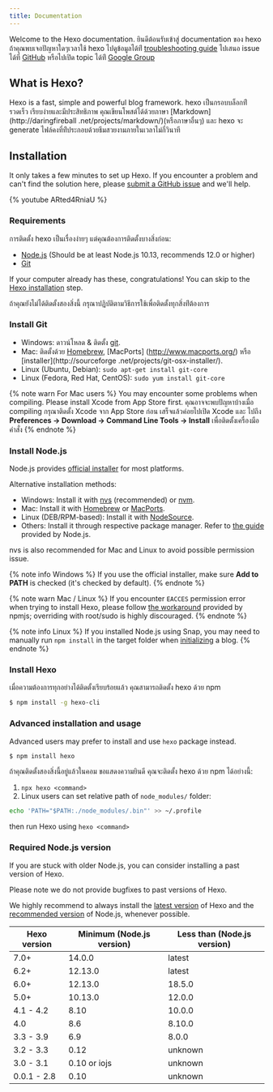 ```yaml
---
title: Documentation
---
```


Welcome to the Hexo documentation. ยินดีต้อนรับเข้าสู่ documentation ของ hexo ถ้าคุณพบเจอปัญหาใดๆเวลาใช้ hexo ไปดูข้อมูลได้ท่ี [troubleshooting guide](troubleshooting.html) ไปเสนอ issue ได้ที่ [GitHub](https://github.com/hexojs/hexo/issues) หรือไปเปิด topic ได้ท่ี [Google Group](https://groups.google.com/group/hexo)

## What is Hexo?

Hexo is a fast, simple and powerful blog framework. hexo เป็นกรอบบล็อกท่ีรวดเร็ว เรียบง่ายและมีประสิทธิภาพ คุณเขียนโพสต์ได้ด้วยภาษา \[Markdown\](http://daringfireball .net/projects/markdown/)(หรือภาษาอื่นๆ) และ hexo จะ generate ไฟล์คงที่ท่ีประกอบด้วยธีมสวยงามภายในเวลาไม่กี่วินาที

## Installation

It only takes a few minutes to set up Hexo. If you encounter a problem and can't find the solution here, please [submit a GitHub issue](https://github.com/hexojs/hexo/issues) and we'll help.

{% youtube ARted4RniaU %}

### Requirements

การติดตั้ง hexo เป็นเรื่องง่ายๆ แต่คุณต้องการติดตั้งบางสิ่งก่อน:

- [Node.js](http://nodejs.org/) (Should be at least Node.js 10.13, recommends 12.0 or higher)
- [Git](http://git-scm.com/)

If your computer already has these, congratulations! You can skip to the [Hexo installation](#Install-Hexo) step.

ถ้าคุณยังไม่ได้ติดตั้งสองสิ่งนี้ กรุณาปฏิบัติตามวิธีการใช้เพื่อติดตั้งทุกสิ่งท่ีต้องการ

### Install Git

- Windows: ดาวน์โหลด & ติดตั้ง [git](https://git-scm.com/download/win).
- Mac: ติดตั้งด้วย [Homebrew](http://mxcl.github.com/homebrew/), \[MacPorts\] (http://www.macports.org/) หรือ \[installer\](http://sourceforge .net/projects/git-osx-installer/).
- Linux (Ubuntu, Debian): `sudo apt-get install git-core`
- Linux (Fedora, Red Hat, CentOS): `sudo yum install git-core`

{% note warn For Mac users %}
You may encounter some problems when compiling. Please install Xcode from App Store first. คุณอาจจะพบปัญหาบ้างเมื่อ compiling กรุณาติดตั้ง Xcode จาก App Store ก่อน เสร็จแล้วค่อยไปเปิด Xcode และ ไปถึง **Preferences -> Download -> Command Line Tools -> Install** เพื่อติดตั้งเครื่องมือคำสั่ง
{% endnote %}

### Install Node.js

Node.js provides [official installer](https://nodejs.org/en/download/) for most platforms.

Alternative installation methods:

- Windows: Install it with [nvs](https://github.com/jasongin/nvs/) (recommended) or [nvm](https://github.com/nvm-sh/nvm).
- Mac: Install it with [Homebrew](https://brew.sh/) or [MacPorts](http://www.macports.org/).
- Linux (DEB/RPM-based): Install it with [NodeSource](https://github.com/nodesource/distributions).
- Others: Install it through respective package manager. Refer to [the guide](https://nodejs.org/en/download/package-manager/) provided by Node.js.

nvs is also recommended for Mac and Linux to avoid possible permission issue.

{% note info Windows %}
If you use the official installer, make sure **Add to PATH** is checked (it's checked by default).
{% endnote %}

{% note warn Mac / Linux %}
If you encounter `EACCES` permission error when trying to install Hexo, please follow [the workaround](https://docs.npmjs.com/resolving-eacces-permissions-errors-when-installing-packages-globally) provided by npmjs; overriding with root/sudo is highly discouraged.
{% endnote %}

{% note info Linux %}
If you installed Node.js using Snap, you may need to manually run `npm install` in the target folder when [initializing](/docs/commands#init) a blog.
{% endnote %}

### Install Hexo

เมื่อความต้องการทุกอย่างได้ติดตั้งเรียบร้อยแล้ว คุณสามารถติดตั้ง hexo ด้วย npm

```bash
$ npm install -g hexo-cli
```

### Advanced installation and usage

Advanced users may prefer to install and use `hexo` package instead.

```bash
$ npm install hexo
```

ถ้าคุณติดตั้งสองสิ่งนี้อยู่แล้วในคอม ขอแสดงความยินดี คุณจะติดตั้ง hexo ด้วย npm ได้อย่างนี้:

1. `npx hexo <command>`
2. Linux users can set relative path of `node_modules/` folder:

```bash
echo 'PATH="$PATH:./node_modules/.bin"' >> ~/.profile
```

then run Hexo using `hexo <command>`

### Required Node.js version

If you are stuck with older Node.js, you can consider installing a past version of Hexo.

Please note we do not provide bugfixes to past versions of Hexo.

We highly recommend to always install the [latest version](https://www.npmjs.com/package/hexo?activeTab=versions) of Hexo and the [recommended version](#Requirements) of Node.js, whenever possible.

| Hexo version | Minimum (Node.js version) | Less than (Node.js version) |
| ------------ | ------------------------- | --------------------------- |
| 7.0+         | 14.0.0                    | latest                      |
| 6.2+         | 12.13.0                   | latest                      |
| 6.0+         | 12.13.0                   | 18.5.0                      |
| 5.0+         | 10.13.0                   | 12.0.0                      |
| 4.1 - 4.2    | 8.10                      | 10.0.0                      |
| 4.0          | 8.6                       | 8.10.0                      |
| 3.3 - 3.9    | 6.9                       | 8.0.0                       |
| 3.2 - 3.3    | 0.12                      | unknown                     |
| 3.0 - 3.1    | 0.10 or iojs              | unknown                     |
| 0.0.1 - 2.8  | 0.10                      | unknown                     |
